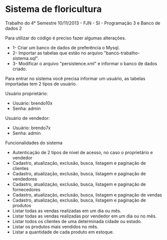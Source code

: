 Sistema de floricultura
=======================

Trabalho do 4° Semestre 10/11/2013 - FJN - SI - Programação 3 e Banco de dados 2

Para utilizar do código é preciso fazer algumas alterações.

- 1- Criar um banco de dados de preferência o Mysql.
- 2- Importar as tabelas que estão no arquivo "banco-trabalho-sistema.sql".
- 3- Modificar o arquivo "persistence.xml" e informar o banco de dados criado.

Para entrar no sistema você precisa informar um usuário, as tabelas importadas tem 2 tipos de usuário.

Usuário proprietário:
- Usuário: brendo10x
-   Senha: admin
 
Usuário de vendedor:
- Usuário: brendo7x
-   Senha: admin 

Funcionalidades do sistema
- Autenticação de 2 tipos de nível de acesso, no caso o proprietário e vendedor
- Cadastro, atualização, exclusão, busca, listagem e paginação de clientes
- Cadastro, atualização, exclusão, busca, listagem e paginação de vendedores
- Cadastro, atualização, exclusão, busca, listagem e paginação de fornecedores
- Cadastro, atualização, exclusão, busca, listagem e paginação de vendas
- Cadastro, atualização, exclusão, busca, listagem e paginação de produtos
- Listar todas as vendas realizadas em um dia ou mês.
- Listar todas as vendas realizadas por vendedor em um dia ou no mês.
- Listar todos os clientes de uma determinada cidade ou estado.
- Listar os produtos mais vendidos no mês.
- Listar a quantidade de cada produto em estoque.
